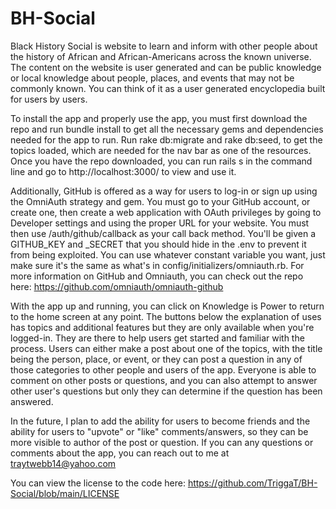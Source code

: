 # BH-Social
Black History Social is website to learn and inform with other people about the history of African and African-Americans across the known universe. The content on the website is user generated and can be public knowledge or local knowledge about people, places, and events that may not be commonly known. You can think of it as a user generated encyclopedia built for users by users.

To install the app and properly use the app, you must first download the repo and run bundle install to get all the necessary gems and dependencies needed for the app to run. Run rake db:migrate and rake db:seed, to get the topics loaded, which are needed for the nav bar as one of the resources. Once you have the repo downloaded, you can run rails s in the command line and go to http://localhost:3000/ to view and use it.

Additionally, GitHub is offered as a way for users to log-in or sign up using the OmniAuth strategy and gem. You must go to your GitHub account, or create one, then create a web application with OAuth privileges by going to Developer settings and using the proper URL for your website. You must then use /auth/github/callback as your call back method. You'll be given a GITHUB_KEY and _SECRET that you should hide in the .env to prevent it from being exploited. You can use whatever constant variable you want, just make sure it's the same as what's in config/initializers/omniauth.rb. For more information on GitHub and Omniauth, you can check out the repo here: https://github.com/omniauth/omniauth-github

With the app up and running, you can click on Knowledge is Power to return to the home screen at any point. The buttons below the explanation of uses has topics and additional features but they are only available when you're logged-in. They are there to help users get started and familiar with the process. Users can either make a post about one of the topics, with the title being the person, place, or event, or they can post a question in any of those categories to other people and users of the app. Everyone is able to comment on other posts or questions, and you can also attempt to answer other user's questions but only they can determine if the question has been answered. 

In the future, I plan to add the ability for users to become friends and the ability for users to "upvote" or "like" comments/answers, so they can be more visible to author of the post or question. If you can any questions or comments about the app, you can reach out to me at traytwebb14@yahoo.com 

You can view the license to the code here: https://github.com/TriggaT/BH-Social/blob/main/LICENSE